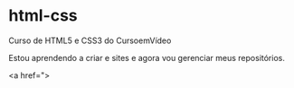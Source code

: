 # html-css
 Curso de HTML5 e CSS3 do CursoemVídeo

 Estou aprendendo a criar e sites e agora vou gerenciar meus repositórios.

 <a href=">
